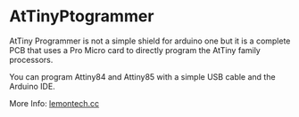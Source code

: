 # AtTinyPtogrammer

AtTiny Programmer is not a simple shield for arduino one but it is a complete PCB that uses a Pro Micro card to directly program the AtTiny family processors.

You can program Attiny84 and Attiny85 with a simple USB cable and the Arduino IDE.

More Info: [lemontech.cc](http://www.lemontech.cc)